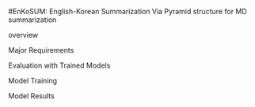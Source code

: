 
#EnKoSUM: English-Korean Summarization Via Pyramid structure for MD summarization 


overview

Major Requirements

Evaluation with Trained Models

Model Training

Model Results
